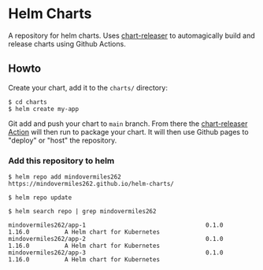 # Helm Charts

A repository for helm charts.  Uses [chart-releaser](https://github.com/helm/chart-releaser) to automagically build and release charts using Github Actions.

## Howto

Create your chart, add it to the `charts/` directory:

```
$ cd charts
$ helm create my-app
```

Git add and push your chart to `main` branch. From there the [chart-releaser Action](./.github/workflows/release.yml) will then run to package your chart. It will then use Github pages to "deploy" or "host" the repository.

### Add this repository to helm

```
$ helm repo add mindovermiles262 https://mindovermiles262.github.io/helm-charts/

$ helm repo update

$ helm search repo | grep mindovermiles262

mindovermiles262/app-1                                  0.1.0           1.16.0          A Helm chart for Kubernetes
mindovermiles262/app-2                                  0.1.0           1.16.0          A Helm chart for Kubernetes
mindovermiles262/app-3                                  0.1.0           1.16.0          A Helm chart for Kubernetes
```
